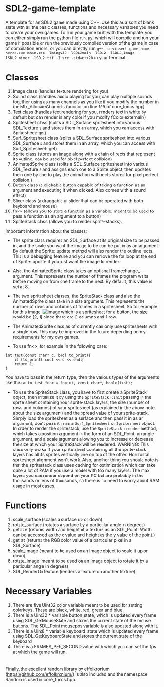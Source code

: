 # SDL2-game-template
A template for an SDL2 game made using C++. Use this as a sort of blank slate with all the basic classes, functions and necessary variables you need to create your own games. To run your game built with this template, you can either simply run the python file ```run.py```, which will compile and run your game if possible or run the previously compiled version of the game in case of compilation errors, or you can directly run ```g++ -o <insert game name here>.exe main.cpp -lmingw32 -lSDL2main -lSDL2 -lSDL2_Image -lSDL2_mixer -lSDL2_ttf -I src -std=c++20``` in your terminal.
# Classes
1) Image class (handles texture rendering for you)
2) Sound class (handles audio playing for you, can play multiple sounds together using as many channels as you like if you modify the number in the Mix_AllocateChannels function on line 199 of core_funcs.hpp)
3) Text class (handles text rendering for you, renders text in white by default but can render in any color if you modify fColor externally)
4) Spritesheet class (splits a SDL_Surface spritesheet into various SDL_Texture s and stores them in an array, which you can access with Spritesheet::get)
5) Surf_Spritesheet class (splits a SDL_Surface spritesheet into various SDL_Surface s and stores them in an array, which you can access with Surf_Spritesheet::get)
6) Sprite class (stores an image along with a chain of rects that represent its outline, can be used for pixel perfect collision)
7) AnimatedSprite class (splits a SDL_Surface spritesheet into various SDL_Texture s and assigns each one to a Sprite object, then updates them one by one to play the animation with rects stored for pixel perfect collision.)
8) Button class (a clickable button capable of taking a function as an argument and executing it when clicked. Also comes with a sound effect)
9) Slider class (a draggable ui slider that can be operated with both keyboard and mouse)
10) fn<> (allows you to store a function as a variable. meant to be used to pass a function as an argument to a button)
11) SpriteStack class (allows you to render sprite-stacks).
    
Important information about the classes: 

- The sprite class requires an SDL_Surface at its original size to be passed in, and the scale you want the image to be can be put in as an argument. By default the Sprite::update method will also render the outline rects. This is a debugging feature and you can remove the for loop at the end of Sprite::update if you just want the image to render. 

- Also, the AnimatedSprite class takes an optional framechange_ argument. This represents the number of frames the program waits before moving on from one frame to the next. By default, this value is set at 8.

- The two spritesheet classes, the SpriteStack class and also the AnimatedSprite class take in a size argument. This represents the number of rows and columns of frames in a spritesheet. So for example for this image:
![image](https://user-images.githubusercontent.com/99664810/235335349-07f310d3-5f31-4038-ba25-1bc1a0f9940d.png) which is a spritesheet for a button, the size would be [2, 1] since there are 2 columns and 1 row.

- The AnimatedSprite class as of currently can only use spritesheets with a single row. This may be improved in the future depending on my requirements for my own games.

- To use fn<>, for example in the following case:
```
int test(const char* c, bool to_print){
    if (to_print) cout << c << endl;
    return 1;
}
```
You have to pass in the return type, then the various types of the arguments like this: ```auto test_func = fn<int, const char*, bool>(test);```

- To use the SpriteStack class, you have to first create a SpriteStack object, then initialize it by using the ```SpriteStack::init``` passing in the sprite sheet containing your sprite-stack layers, the size (number of rows and columns) of your spritesheet (as explained in the above note about the size argument) and the spread value of your sprite-stack. Simply load the spritesheet as a surface and then pass it in as an argument; don't pass it in as a ```Surf_Spritesheet``` or ```Spritesheet``` object. In order to render the spritestack, use the ```SpriteStack::render``` method, which takes a position argument in the form of an SDL_Point, an angle argument, and a scale argument allowing you to increase or decrease the size at which your SpriteStack will be rendered. WARNING: This class only works if your sprite sheet containing all the sprite-stack layers has all its sprites vertically one on top of the other. Horizontal spritesheet alignment won't work. Also, another thing you should note is that the spritestack class uses caching for optimization which can take quite a lot of RAM if you use a model with too many layers. The max layers you can render depend on your PC but are probably in the thousands or tens of thousands, so there is no need to worry about RAM usage in most cases.

# Functions
1) scale_surface (scales a surface up or down)
2) rotate_surface (rotates a surface by a particular angle in degrees)
3) getsize (returns width and height of a texture as an SDL_Point. Width can be accessed as the x value and height as the y value of the point.)
4) get_at (returns the RGB color value of a particular pixel in a SDL_Surface)
5) scale_image (meant to be used on an Image object to scale it up or down)
6) rotate_image (meant to be used on an Image object to rotate it by a particular angle in degrees)
7) SDL_RenderOnTexture (renders a texture on another texture)

# Necessary Variables
1) There are five Uint32 color variable meant to be used for setting colorkeys. These are black, white, red, green and blue.
2) There is a Uint32 * variable button_state, which is updated every frame using SDL_GetMouseState and stores the current state of the mouse buttons. The SDL_Point mousepos variable is also updated along with it.
3) There is a Uint8 * variable keyboard_state which is updated every frame using SDL_GetKeyboardState and stores the current state of the keyboard
4) There is a FRAMES_PER_SECOND value with which you can set the fps at which the game will run.
# 
Finally, the excellent random library by effolkronium (https://github.com/effolkronium/) is also included and the namespace Random is used in core_funcs.hpp. 
